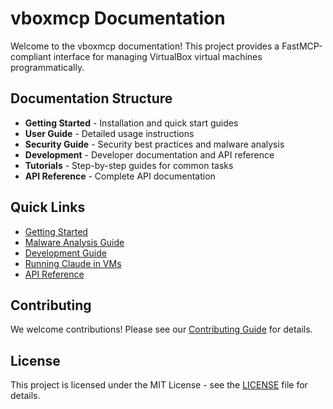 # vboxmcp Documentation

Welcome to the vboxmcp documentation! This project provides a FastMCP-compliant interface for managing VirtualBox virtual machines programmatically.

## Documentation Structure

- **Getting Started** - Installation and quick start guides
- **User Guide** - Detailed usage instructions
- **Security Guide** - Security best practices and malware analysis
- **Development** - Developer documentation and API reference
- **Tutorials** - Step-by-step guides for common tasks
- **API Reference** - Complete API documentation

## Quick Links

- [Getting Started](index.md)
- [Malware Analysis Guide](security/malware_analysis.md)
- [Development Guide](development/guide.md)
- [Running Claude in VMs](tutorials/claude_in_vm.md)
- [API Reference](api/README.md)

## Contributing

We welcome contributions! Please see our [Contributing Guide](CONTRIBUTING.md) for details.

## License

This project is licensed under the MIT License - see the [LICENSE](LICENSE) file for details.
